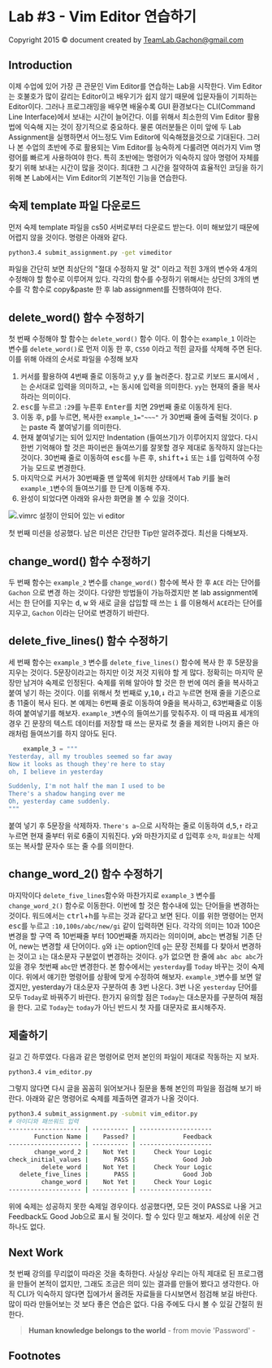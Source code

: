 Lab #3 - Vim Editor 연습하기
=======
Copyright 2015 © document created by TeamLab.Gachon@gmail.com

## Introduction
이제 수업에 있어 가장 큰 관문인 Vim Editor를 연습하는 Lab을 시작한다. Vim Editor는 호불호가 많이 갈리는 Editor이고 배우기가 쉽지 않기 때문에 입문자들이 기피하는 Editor이다. 그러나 프로그래밍을 배우면 배울수록 GUI 환경보다는 CLI(Command Line Interface)에서 보내는 시간이 늘어간다. 이를 위해서 최소한의 Vim Editor 활용법에 익숙해 지는 것이 장기적으로 중요하다.
물론 여러분들은 이미 앞에 두 Lab Assignment을 실행하면서 어느정도 Vim Editor에 익숙해졌을것으로 기대된다. 그러나 본 수업의 초반에 주로 활용되는 Vim Editor를 능숙하게 다룰려면 여러가지 Vim 명령어를 빠르게 사용하여야 한다. 특히 초반에는 명령어가 익숙하지 않아 명령어 자체를 찾기 위해 보내는 시간이 많을 것이다. 최대한 그 시간을 절약하여 효율적인 코딩을 하기위해 본 Lab에서는 Vim Editor의 기본적인 기능을 연습한다. 

## 숙제 template 파일 다운로드
먼저 숙제 template 파일을 cs50 서버로부터 다운로드 받는다. 이미 해보았기 때문에 어렵지 않을 것이다. 명령은 아래와 같다.
```bash
python3.4 submit_assignment.py -get vimeditor
```  

파일을 간단히 보면 최상단의 "절대 수정하지 말 것" 이라고 적힌 3개의 변수와 4개의 수정해야 할 함수로 이루어져 있다. 각각의 함수를 수정하기 위해서는 상단의 3개의 변수를 각 함수로 copy&paste 한 후 lab assignment를 진행하여야 한다.

## delete_word() 함수 수정하기 
첫 번째 수정해야 할 함수는 `delete_word()` 함수 이다. 이 함수는 `example_1` 이라는 변수를 `delete_word()`로 먼저 이동 한 후, `CS50` 이라고 적힌 글자를 삭제해 주면 된다. 이를 위해 아래의 순서로 파일을 수정해 보자

1. 커서를 활용하여 4번째 줄로 이동하고 <kbd>y</kbd>,<kbd>y</kbd> 를 눌러준다. 참고로 키보드 표시에서 `,`는 순서대로 입력을 의미하고, `+`는 동시에 입력을 의미한다. `yy`는 현재의 줄을 복사하라는 의미이다.
2. <kbd>esc</kbd>를 누르고 `:29`를 누른후 <kbd>Enter</kbd>를 치면 29번째 줄로 이동하게 된다.
3. 이동 후, <kbd>p</kbd>를 누르면, 복사한 `example_1="~~~"` 가 30번째 줄에 출력될 것이다. <kbd>p</kbd>는 paste 즉 붙여넣기를 의미한다.
4. 현재 붙여넣기는 되어 있지만 Indentation (들여쓰기)가 이루어지지 않았다. 다시 한번 기억해야 할 것은 파이썬은 들여쓰기를 잘못할 경우 제대로 동작하지 않는다는 것이다. 30번째 줄로 이동하여 <kbd>esc</kbd>를 누른 후, <kbd>shift</kbd>+<kbd>i</kbd> 또는 <kbd>i</kbd>를 입력하여 수정 가능 모드로 변경한다.
5. 마지막으로 커서가 30번째줄 맨 앞쪽에 위치한 상태에서 <kbd>Tab</kbd> 키를 눌러 `example_1`변수의 들여쓰기를 한 단계 이동해 주자. 
6. 완성이 되었다면 아래와 유사한 화면을 볼 수 있을 것이다. 

![.vimrc 설정이 안되어 있는 vi editor](https://s3.ap-northeast-2.amazonaws.com/teamlab-gachon/delete_word.png)

첫 번째 미션을 성공했다. 남은 미션은 간단한 Tip만 알려주겠다. 최선을 다해보자. 

## change_word() 함수 수정하기 
두 번째 함수는 `example_2` 변수를 `change_word()` 함수에 복사 한 후 `ACE` 라는 단어를 `Gachon` 으로 변경 하는 것이다. 다양한 방법들이 가능하겠지만 본 lab assignment에서는 한 단어를 지우는 <kbd>d</kbd>, <kbd>w</kbd> 와 새로 글을 삽입할 때 쓰는 <kbd>i</kbd> 를 이용해서 `ACE`라는 단어를 지우고, `Gachon` 이라는 단어로 변경하기 바란다.

## delete_five_lines() 함수 수정하기 
세 번째 함수는 `example_3` 변수를 `delete_five_lines()` 함수에 복사 한 후 5문장을 지우는 것이다. 5문장이라고는 하지만 이것 저것 지워야 할 게 많다. 정확히는 마지막 문장만 남겨야 숙제로 인정된다.
숙제를 위해 알아야 할 것은 한 번에 여러 줄을 복사하고 붙여 넣기 하는 것이다. 이를 위해서 첫 번째로 <kbd>y</kbd>,<kbd>10</kbd>,<kbd>↓</kbd> 라고 누르면 현재 줄을 기준으로 총 11줄이 복사 된다. 본 예제는 6번째 줄로 이동하여 9줄을 복사하고, 63번째줄로 이동하여 붙여넣기를 해보자.
`example_3`변수의 들여쓰기를 맞춰주자. 이 때 따옴표 세개의 경우 긴 문장의 텍스트 데이터를 저장할 때 쓰는 문자로 첫 줄을 제외한 나머지 줄은 아래처럼 들여쓰기를 하지 않아도 된다.
```python
    example_3 = """
Yesterday, all my troubles seemed so far away
Now it looks as though they're here to stay
oh, I believe in yesterday

Suddenly, I'm not half the man I used to be
There's a shadow hanging over me
Oh, yesterday came suddenly.
"""
```   
붙여 넣기 후 5문장을 삭제하자. `There's a~`으로 시작하는 줄로 이동하여 <kbd>d</kbd>,<kbd>5</kbd>,<kbd>↑</kbd> 라고 누르면 현재 줄부터 위로 6줄이 지워진다. <kbd>y</kbd>와 마찬가지로 <kbd>d</kbd> 입력후 `숫자`, `화살표`는 삭제 또는 복사할 문자수 또는 줄 수를 의미한다.

## change_word_2() 함수 수정하기 
마지막이다 `delete_five_lines`함수와 마찬가지로 `example_3` 변수를 `change_word_2()` 함수로 이동한다. 이번에 할 것은 함수내에 있는 단어들을 변경하는 것이다. 워드에서는 <kbd>ctrl</kbd>+<kbd>h</kbd>를 누르는 것과 같다고 보면 된다. 이를 위한 명령어는 먼저 <kbd>esc</kbd>를 누르고 `:10,100s/abc/new/gi` 같이 입력하면 된다. 각각의 의미는 10과 100은 변경을 할 구역 즉 10번째줄 부터 100번째줄 까지라는 의미이며, abc는 변경될 기존 단어, new는 변경할 새 단어이다. `g`와 `i`는 option인데 `g`는 문장 전체를 다 찾아서 변경하는 것이고 `i`는 대소문자 구분없이 변경하는 것이다. `g`가 없으면 한 줄에 `abc abc abc`가 있을 경우 첫번째 `abc`만 변경한다. 
본 함수에서는 `yesterday`를 `Today` 바꾸는 것이 숙제이다. 위에서 얘기한 명령어를 상황에 맞게 수정하여 해보자. 
`example_3`변수를 보면 알겠지만, yesterday가 대소문자 구분하여 총 3번 나온다. 3번 나온 `yesterday` 단어를 모두 `Today`로 바꿔주기 바란다. 한가지 유의할 점은 `Today`는 대소문자를 구분하여 채점을 한다. 고로 `Today`는 `today`가 아닌 반드시 첫 자를 대문자로 표시해주자. 

## 제출하기 
길고 긴 하루였다. 다음과 같은 명령어로 먼저 본인의 파일이 제대로 작동하는 지 보자. 
```bash
python3.4 vim_editor.py
```

그렇지 않다면 다시 글을 꼼꼼히 읽어보거나 질문을 통해 본인의 파일을 점검해 보기 바란다. 아래와 같은 명령어로 숙제를 제출하면 결과가 나올 것이다.
```bash
python3.4 submit_assignment.py -submit vim_editor.py
# 아이디와 패쓰워드 입력
-------------------- | ---------- | --------------------
       Function Name |    Passed? |             Feedback
-------------------- | ---------- | --------------------
       change_word_2 |    Not Yet |     Check Your Logic
check_initial_values |       PASS |             Good Job
         delete_word |    Not Yet |     Check Your Logic
   delete_five_lines |       PASS |             Good Job
         change_word |    Not Yet |     Check Your Logic
-------------------- | ---------- | --------------------
```
위에 숙제는 성공하지 못한 숙제일 경우이다. 성공했다면, 모든 것이 PASS로 나올 거고 Feedback도 Good Job으로 표시 될 것이다. 할 수 있다 믿고 해보자. 세상에 쉬운 건 하나도 없다.

## Next Work
첫 번째 강의를 무리없이 따라온 것을 축하한다. 사실상 우리는 아직 제대로 된 프로그램을 만들어 본적이 없지만, 그래도 조금은 의미 있는 결과를 만들어 봤다고 생각한다. 아직 CLI가 익숙하지 않다면 집에가서 올려둔 자료들을 다시보면서 점검해 보길 바란다. 많이 따라 만들어보는 것 보다 좋은 연습은 없다. 다음 주에도 다시 볼 수 있길 간절히 원한다.

> **Human knowledge belongs to the world** - from movie 'Password' -

## Footnotes
